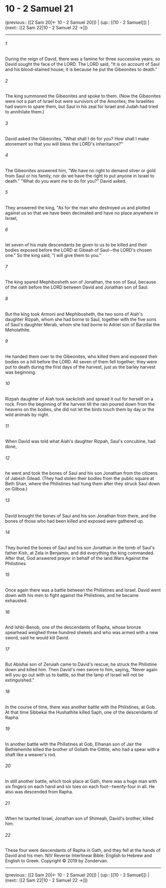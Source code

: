 # 10 - 2 Samuel 21

(previous:: [[2 Sam 20|← 10 - 2 Samuel 20]]) | (up:: [[10 - 2 Samuel]]) | (next:: [[2 Sam 22|10 - 2 Samuel 22 →]])

***


###### 1 
During the reign of David, there was a famine for three successive years; so David sought the face of the LORD. The LORD said, "It is on account of Saul and his blood-stained house; it is because he put the Gibeonites to death." 

###### 2 
The king summoned the Gibeonites and spoke to them. (Now the Gibeonites were not a part of Israel but were survivors of the Amorites; the Israelites had sworn to spare them, but Saul in his zeal for Israel and Judah had tried to annihilate them.) 

###### 3 
David asked the Gibeonites, "What shall I do for you? How shall I make atonement so that you will bless the LORD's inheritance?" 

###### 4 
The Gibeonites answered him, "We have no right to demand silver or gold from Saul or his family, nor do we have the right to put anyone in Israel to death." "What do you want me to do for you?" David asked. 

###### 5 
They answered the king, "As for the man who destroyed us and plotted against us so that we have been decimated and have no place anywhere in Israel, 

###### 6 
let seven of his male descendants be given to us to be killed and their bodies exposed before the LORD at Gibeah of Saul--the LORD's chosen one." So the king said, "I will give them to you." 

###### 7 
The king spared Mephibosheth son of Jonathan, the son of Saul, because of the oath before the LORD between David and Jonathan son of Saul. 

###### 8 
But the king took Armoni and Mephibosheth, the two sons of Aiah's daughter Rizpah, whom she had borne to Saul, together with the five sons of Saul's daughter Merab, whom she had borne to Adriel son of Barzillai the Meholathite. 

###### 9 
He handed them over to the Gibeonites, who killed them and exposed their bodies on a hill before the LORD. All seven of them fell together; they were put to death during the first days of the harvest, just as the barley harvest was beginning. 

###### 10 
Rizpah daughter of Aiah took sackcloth and spread it out for herself on a rock. From the beginning of the harvest till the rain poured down from the heavens on the bodies, she did not let the birds touch them by day or the wild animals by night. 

###### 11 
When David was told what Aiah's daughter Rizpah, Saul's concubine, had done, 

###### 12 
he went and took the bones of Saul and his son Jonathan from the citizens of Jabesh Gilead. (They had stolen their bodies from the public square at Beth Shan, where the Philistines had hung them after they struck Saul down on Gilboa.) 

###### 13 
David brought the bones of Saul and his son Jonathan from there, and the bones of those who had been killed and exposed were gathered up. 

###### 14 
They buried the bones of Saul and his son Jonathan in the tomb of Saul's father Kish, at Zela in Benjamin, and did everything the king commanded. After that, God answered prayer in behalf of the land.Wars Against the Philistines 

###### 15 
Once again there was a battle between the Philistines and Israel. David went down with his men to fight against the Philistines, and he became exhausted. 

###### 16 
And Ishbi-Benob, one of the descendants of Rapha, whose bronze spearhead weighed three hundred shekels and who was armed with a new sword, said he would kill David. 

###### 17 
But Abishai son of Zeruiah came to David's rescue; he struck the Philistine down and killed him. Then David's men swore to him, saying, "Never again will you go out with us to battle, so that the lamp of Israel will not be extinguished." 

###### 18 
In the course of time, there was another battle with the Philistines, at Gob. At that time Sibbekai the Hushathite killed Saph, one of the descendants of Rapha. 

###### 19 
In another battle with the Philistines at Gob, Elhanan son of Jair the Bethlehemite killed the brother of Goliath the Gittite, who had a spear with a shaft like a weaver's rod. 

###### 20 
In still another battle, which took place at Gath, there was a huge man with six fingers on each hand and six toes on each foot--twenty-four in all. He also was descended from Rapha. 

###### 21 
When he taunted Israel, Jonathan son of Shimeah, David's brother, killed him. 

###### 22 
These four were descendants of Rapha in Gath, and they fell at the hands of David and his men. NIV Reverse Interlinear Bible: English to Hebrew and English to Greek. Copyright © 2019 by Zondervan.

***

(previous:: [[2 Sam 20|← 10 - 2 Samuel 20]]) | (up:: [[10 - 2 Samuel]]) | (next:: [[2 Sam 22|10 - 2 Samuel 22 →]])
